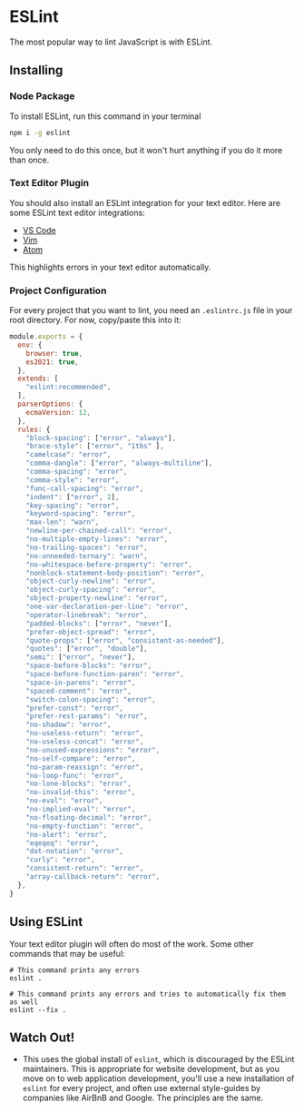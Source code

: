 # ESLint

The most popular way to lint JavaScript is with ESLint.

## Installing

### Node Package

To install ESLint, run this command in your terminal

```bash
npm i -g eslint 
```

You only need to do this once, but it won't hurt anything if you do it more than once.

### Text Editor Plugin

You should also install an ESLint integration for your text editor. Here are some ESLint text editor integrations:

* [VS Code](https://marketplace.visualstudio.com/items?itemName=dbaeumer.vscode-eslint)
* [Vim](https://vimawesome.com/plugin/eslint)
* [Atom](https://atom.io/packages/linter-eslint)

This highlights errors in your text editor automatically.

### Project Configuration

For every project that you want to lint, you need an `.eslintrc.js` file in your root directory. For now, copy/paste this into it:

```js
module.exports = {
  env: {
    browser: true,
    es2021: true,
  },
  extends: [
    "eslint:recommended",
  ],
  parserOptions: {
    ecmaVersion: 12,
  },
  rules: {
    "block-spacing": ["error", "always"],
    "brace-style": ["error", "1tbs" ],
    "camelcase": "error",
    "comma-dangle": ["error", "always-multiline"],
    "comma-spacing": "error",
    "comma-style": "error",
    "func-call-spacing": "error",
    "indent": ["error", 2],
    "key-spacing": "error",
    "keyword-spacing": "error",
    "max-len": "warn",
    "newline-per-chained-call": "error",
    "no-multiple-empty-lines": "error",
    "no-trailing-spaces": "error",
    "no-unneeded-ternary": "warn",
    "no-whitespace-before-property": "error",
    "nonblock-statement-body-position": "error",
    "object-curly-newline": "error",
    "object-curly-spacing": "error",
    "object-property-newline": "error",
    "one-var-declaration-per-line": "error",
    "operator-linebreak": "error",
    "padded-blocks": ["error", "never"],
    "prefer-object-spread": "error",
    "quote-props": ["error", "consistent-as-needed"],
    "quotes": ["error", "double"],
    "semi": ["error", "never"],
    "space-before-blocks": "error",
    "space-before-function-paren": "error",
    "space-in-parens": "error",
    "spaced-comment": "error",
    "switch-colon-spacing": "error",
    "prefer-const": "error",
    "prefer-rest-params": "error",
    "no-shadow": "error",
    "no-useless-return": "error",
    "no-useless-concat": "error",
    "no-unused-expressions": "error",
    "no-self-compare": "error",
    "no-param-reassign": "error",
    "no-loop-func": "error",
    "no-lone-blocks": "error",
    "no-invalid-this": "error",
    "no-eval": "error",
    "no-implied-eval": "error",
    "no-floating-decimal": "error",
    "no-empty-function": "error",
    "no-alert": "error",
    "eqeqeq": "error",
    "dot-notation": "error",
    "curly": "error",
    "consistent-return": "error",
    "array-callback-return": "error",
  },
}
```

## Using ESLint

Your text editor plugin will often do most of the work. Some other commands that may be useful:

```
# This command prints any errors
eslint .
```

```
# This command prints any errors and tries to automatically fix them as well
eslint --fix .
```

## Watch Out!

* This uses the global install of `eslint`, which is discouraged by the ESLint maintainers. This is appropriate for website development, but as you move on to web application development, you'll use a new installation of `eslint` for every project, and often use external style-guides by companies like AirBnB and Google. The principles are the same.
